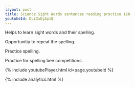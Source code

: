 ```yaml
---
layout: post
title: Science Sight Words sentences reading practice 120
youtubeId: DLiXxDyAp1Q
---
```

 
 
Helps to learn sight words and their spelling.

Opportunitiy to repeat the spelling. 

Practice spelling. 
 
Practice for spelling bee competitions. 
 
{% include youtubePlayer.html id=page.youtubeId %}
 
 
{% include analytics.html %}